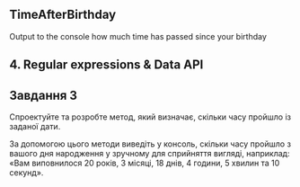 ## TimeAfterBirthday
Output to the console how much time has passed since your birthday
## 4. Regular expressions & Data API
## Завдання 3

Спроектуйте та розробте метод, який визначає, скільки часу пройшло із заданої дати.

За допомогою цього методи виведіть у консоль, скільки часу пройшло з вашого дня народження у зручному для сприйняття вигляді, наприклад: «Вам виповнилося 20 років, 3 місяці, 18 днів, 4 години, 5 хвилин та 10 секунд».
